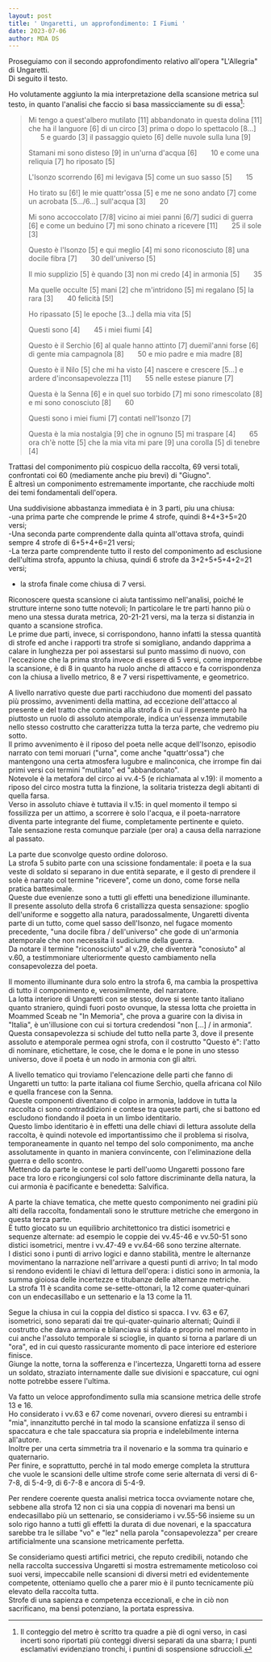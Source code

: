 ```yaml
---
layout: post
title: ' Ungaretti, un approfondimento: I Fiumi '
date: 2023-07-06
author: MDA DS
---
```

Proseguiamo con il secondo approfondimento relativo all'opera "L'Allegria" di Ungaretti.      
Di seguito il testo.

Ho volutamente aggiunto la mia interpretazione della scansione metrica sul testo, in quanto l'analisi che faccio si basa massicciamente su di essa[^1]:      

>Mi tengo a quest'albero mutilato [11]
>abbandonato in questa dolina [11]
>che ha il languore [6]
>di un circo [3]
>prima o dopo lo spettacolo [8...] &nbsp;&nbsp;&nbsp;&nbsp;&nbsp; 5
>e guardo [3]
>il passaggio quieto [6]
>delle nuvole sulla luna [9]
>
>Stamani mi sono disteso [9]
>in un'urna d'acqua [6] &nbsp;&nbsp;&nbsp;&nbsp;&nbsp; 10
>e come una reliquia [7]
>ho riposato [5]
>
>L'Isonzo scorrendo [6]
>mi levigava [5]
>come un suo sasso [5] &nbsp;&nbsp;&nbsp;&nbsp;&nbsp; 15
>
>Ho tirato su [6!]
>le mie quattr'ossa [5]
>e me ne sono andato [7]
>come un acrobata [5.../6...]
>sull'acqua [3] &nbsp;&nbsp;&nbsp;&nbsp;&nbsp; 20
>
>Mi sono accoccolato [7/8]
>vicino ai miei panni [6/7]
>sudici di guerra [6]
>e come un beduino [7]
>mi sono chinato a ricevere [11] &nbsp;&nbsp;&nbsp;&nbsp;&nbsp; 25
>il sole [3]
>
>Questo è l'Isonzo [5]
>e qui meglio [4]
>mi sono riconosciuto [8]
>una docile fibra [7] &nbsp;&nbsp;&nbsp;&nbsp;&nbsp; 30
>dell'universo [5]
>
>Il mio supplizio [5]
>è quando [3]
>non mi credo [4]
>in armonia [5] &nbsp;&nbsp;&nbsp;&nbsp;&nbsp; 35
>
>Ma quelle occulte [5]
>mani [2]
>che m'intridono [5]
>mi regalano [5]
>la rara [3] &nbsp;&nbsp;&nbsp;&nbsp;&nbsp; 40
>felicità [5!]
>
>Ho ripassato [5]
>le epoche [3...]
>della mia vita [5]
>
>Questi sono [4] &nbsp;&nbsp;&nbsp;&nbsp;&nbsp; 45
>i miei fiumi [4]
>
>Questo è il Serchio [6]
>al quale hanno attinto [7]
>duemil'anni forse [6]
>di gente mia campagnola [8] &nbsp;&nbsp;&nbsp;&nbsp;&nbsp; 50
>e mio padre e mia madre [8]
>
>Questo è il Nilo [5]
>che mi ha visto [4]
>nascere e crescere [5...]
>e ardere d'inconsapevolezza [11] &nbsp;&nbsp;&nbsp;&nbsp;&nbsp; 55
>nelle estese pianure [7]
>
>Questa è la Senna [6]
>e in quel suo torbido [7]
>mi sono rimescolato [8]
>e mi sono conosciuto [8] &nbsp;&nbsp;&nbsp;&nbsp;&nbsp; 60
>
>Questi sono i miei fiumi [7]
>contati nell'Isonzo [7]
>
>Questa è la mia nostalgia [9]
>che in ognuno [5]
>mi traspare [4] &nbsp;&nbsp;&nbsp;&nbsp;&nbsp; 65
>ora ch'è notte [5]
>che la mia vita mi pare [9]
>una corolla [5]
>di tenebre [4]

Trattasi del componimento più cospicuo della raccolta, 69 versi totali, confrontati coi 60 (mediamente anche piu brevi) di "Giugno".       
È altresì un componimento estremamente importante, che racchiude molti dei temi fondamentali dell'opera.      

Una suddivisione abbastanza immediata è in 3 parti, piu una chiusa:       
-una prima parte che comprende le prime 4 strofe, quindi 8+4+3+5=20 versi;      
-Una seconda parte comprendente dalla quinta all'ottava strofa, quindi sempre 4 strofe di 6+5+4+6=21 versi;      
-La terza parte comprendente tutto il resto del componimento ad esclusione dell'ultima strofa, appunto la chiusa, quindi 6 strofe da 3+2+5+5+4+2=21 versi;      
- la strofa finale come chiusa di 7 versi.     

Riconoscere questa scansione ci aiuta tantissimo nell'analisi, poiché le strutture interne sono tutte notevoli; In particolare le tre parti hanno più o meno una stessa durata metrica, 20-21-21 versi, ma la terza si distanzia in quanto a scansione strofica.      
Le prime due parti, invece, si corrispondono, hanno infatti la stessa quantità di strofe ed anche i rapporti tra strofe si somigliano, andando dapprima a calare in lunghezza per poi assestarsi sul punto massimo di nuovo, con l'eccezione che la prima strofa invece di essere di 5 versi, come imporrebbe la scansione, è di 8 in quanto ha ruolo anche di attacco e fa corrispondenza con la chiusa a livello metrico, 8 e 7 versi rispettivamente, e geometrico.     

A livello narrativo queste due parti racchiudono due momenti del passato più prossimo, avvenimenti della mattina, ad eccezione dell'attacco al presente e del tratto che comincia alla strofa 6 in cui il presente però ha piuttosto un ruolo di assoluto atemporale, indica un'essenza immutabile nello stesso costrutto che caratterizza tutta la terza parte, che vedremo piu sotto.      
Il primo avvenimento è il riposo del poeta nelle acque dell'Isonzo, episodio narrato con temi moruari ("urna", come anche "quattr'ossa") che mantengono una certa atmosfera lugubre e malinconica, che irrompe fin dai primi versi coi termini "mutilato" ed "abbandonato".        
Notevole è la metafora del circo ai vv.4-5 (e richiamata al v.19): il momento a riposo del circo mostra tutta la finzione, la solitaria tristezza degli abitanti di quella farsa.      
Verso in assoluto chiave è tuttavia il v.15: in quel momento il tempo si fossilizza per un attimo, a scorrere è solo l'acqua, e il poeta-narratore diventa parte integrante del fiume, completamente pertinente e quieto.      
Tale sensazione resta comunque parziale (per ora) a causa della narrazione al passato.      

La parte due sconvolge questo ordine doloroso.      
La strofa 5 subito parte con una scissione fondamentale: il poeta e la sua veste di soldato si separano in due entità separate, e il gesto di prendere il sole è narrato col termine "ricevere", come un dono, come forse nella pratica battesimale.      
Queste due evenienze sono a tutti gli effetti una benedizione illuminante.      
Il presente assoluto della strofa 6 cristallizza questa sensazione: spoglio dell'uniforme e soggetto alla natura, paradossalmente, Ungaretti diventa parte di un tutto, come quel sasso dell'Isonzo, nel fugace momento precedente, "una docile fibra / dell'universo" che gode di un'armonia atemporale che non necessita il sudiciume della guerra.       
Da notare il termine "riconosciuto" al v.29, che diventerà "conosiuto" al v.60, a testimmoniare ulteriormente questo cambiamento nella consapevolezza del poeta.             

Il momento illuminante dura solo entro la strofa 6, ma cambia la prospettiva di tutto il componimento e, verosimilmente, del narratore.       
La lotta interiore di Ungaretti con se stesso, dove si sente tanto italiano quanto straniero, quindi fuori posto ovunque,  la stessa lotta che proietta in Moammed Sceab ne "In Memoria", che prova a guarire con la divisa in "Italia", è un'illusione con cui si tortura credendosi "non [...] / in armonia”.      
Questa consapevolezza si schiude del tutto nella parte 3, dove il presente assoluto e atemporale permea ogni strofa, con il costrutto "Questo è": l'atto di nominare, etichettare, le cose, che le doma e le pone in uno stesso universo, dove il poeta è un nodo in armonia con gli altri.       

A livello tematico qui troviamo l'elencazione delle parti che fanno di Ungaretti un tutto: la parte italiana col fiume Serchio, quella africana col Nilo e quella francese con la Senna.     
Queste componenti diventano di colpo in armonia, laddove in tutta la raccolta ci sono contraddizioni e contese tra queste parti, che si battono ed escludono fiondando il poeta in un limbo identitario.      
Questo limbo identitario è in effetti una delle chiavi di lettura assolute della raccolta, è quindi notevole ed importantissimo che il problema si risolva, temporaneamente in quanto nel tempo del solo componimento, ma anche assolutamente in quanto in maniera convincente, con l'eliminazione della guerra e dello scontro.      
Mettendo da parte le contese le parti dell'uomo Ungaretti possono fare pace tra loro e ricongiungersi col solo fattore discriminante della natura, la cui armonia è pacificante e benedetta: Salvifica.      

A parte la chiave tematica, che mette questo componimento nei gradini più alti della raccolta, fondamentali sono le strutture metriche che emergono in questa terza parte.       
È tutto giocato su un equilibrio architettonico tra distici isometrici e sequenze alternate: ad esempio le coppie dei vv.45-46 e vv.50-51 sono distici isometrici, mentre i vv.47-49 e vv.64-66 sono terzine alternate.      
I distici sono i punti di arrivo logici e danno stabilità, mentre le alternanze movimentano la narrazione nell'arrivare a questi punti di arrivo; In tal modo si rendono evidenti le chiavi di lettura dell'opera: i distici sono in armonia, la summa gioiosa delle incertezze e titubanze delle alternanze metriche.     
La strofa 11 è scandita come se-sette-ottonari, la 12 come quater-quinari con un endecasillabo e un settenario e la 13 come la 11.      

Segue la chiusa in cui la coppia del distico si spacca.
I vv. 63 e 67, isometrici, sono separati dai tre qui-quater-quinario alternati; Quindi il costrutto che dava armonia e bilanciava si sfalda e proprio nel momento in cui anche l'assoluto temporale si scioglie, in quanto si torna a parlare di un "ora", ed in cui questo rassicurante momento di pace interiore ed esteriore finisce.      
Giunge la notte, torna la sofferenza e l'incertezza, Ungaretti torna ad essere un soldato, straziato internamente dalle sue divisioni e spaccature, cui ogni notte potrebbe essere l'ultima.      

Va fatto un veloce approfondimento sulla mia scansione metrica delle strofe 13 e 16.     
Ho considerato i vv.63 e 67 come novenari, ovvero dieresi su entrambi i "mia", innanzitutto perché in tal modo la scansione enfatizza il senso di spaccatura e che tale spaccatura sia propria e indelebilmente interna all'autore.      
Inoltre per una certa simmetria tra il novenario e la somma tra quinario e quaternario.     
Per finire, e soprattutto, perché in tal modo emerge completa la struttura che vuole le scansioni delle ultime strofe come serie alternata di versi di 6-7-8, di 5-4-9, di 6-7-8 e ancora di 5-4-9.      

Per rendere coerente questa analisi metrica tocca ovviamente notare che, sebbene alla strofa 12 non ci sia una coppia di novenari ma bensì un endecasillabo più un settenario, se consideriamo i vv.55-56 insieme su un solo rigo hanno a tutti gli effetti la durata di due novenari, e la spaccatura sarebbe tra le sillabe "vo" e "lez" nella parola "consapevolezza" per creare artificialmente una scansione metricamente perfetta.      

Se consideriamo questi artifici metrici, che reputo credibili, notando che nella raccolta successiva Ungaretti si mostra estremamente meticoloso coi suoi versi, impeccabile nelle scansioni di diversi metri ed evidentemente competente, otteniamo quello che a parer mio è il punto tecnicamente più elevato della raccolta tutta.     
Strofe di una sapienza e competenza eccezionali, e che in ciò non sacrificano, ma bensì potenziano, la portata espressiva.


[^1]: Il conteggio del metro è scritto tra quadre a piè di ogni verso, in casi incerti sono riportati più conteggi diversi separati da una sbarra; I punti esclamativi evidenziano tronchi, i puntini di sospensione sdruccioli.